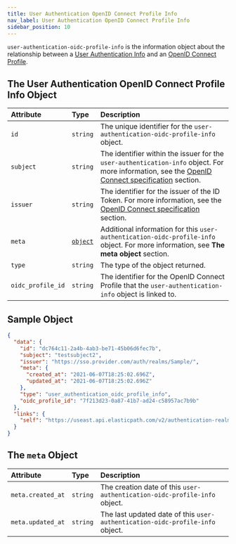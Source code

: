 ```yaml
---
title: User Authentication OpenID Connect Profile Info
nav_label: User Authentication OpenID Connect Profile Info
sidebar_position: 10
---
```


`user-authentication-oidc-profile-info` is the information object about the relationship between a [User Authentication Info](/guides/Getting%20Started/authentication/single-sign-on/user-authentication-info-api/overview) and an [OpenID Connect Profile](/guides/Getting%20Started/authentication/single-sign-on/openid-connect-profiles-api/openid-connect-profiles-api-overview).

## The User Authentication OpenID Connect Profile Info Object

| Attribute         | Type | Description |
|:------------------| :--- | :--- |
| `id`              | `string` | The unique identifier for the `user-authentication-oidc-profile-info` object. |
| `subject`         | `string` | The identifier within the issuer for the `user-authentication-info` object. For more information, see the [OpenID Connect specification](https://openid.net/specs/openid-connect-core-1_0.html#IDToken) section. |
| `issuer`          | `string` | The identifier for the issuer of the ID Token. For more information, see the [OpenID Connect specification](https://openid.net/specs/openid-connect-core-1_0.html#IDToken) section. |
| `meta`            | [`object`](#the-meta-object) | Additional information for this `user-authentication-oidc-profile-info` object. For more information, see **The meta object** section. |
| `type`            | `string` | The type of the object returned. |
| `oidc_profile_id` | `string` | The identifier for the OpenID Connect Profile that the `user-authentication-info` object is linked to. |

## Sample Object

```json
{
  "data": {
    "id": "dc764c11-2a4b-4ab3-be71-45b06d6fec7b",
    "subject": "testsubject2",
    "issuer": "https://sso.provider.com/auth/realms/Sample/",
    "meta": {
      "created_at": "2021-06-07T18:25:02.696Z",
      "updated_at": "2021-06-07T18:25:02.696Z"
    },
    "type": "user_authentication_oidc_profile_info",
    "oidc_profile_id": "7f213d23-0a87-41b7-ad24-c58957ac7b9b"
  },
  "links": {
    "self": "https://useast.api.elasticpath.com/v2/authentication-realms/b6cf44b5-5d52-46b8-ae6f-7f28847fb269/user-authentication-info/9738663b-2f64-47e0-b70f-eecd9fb28f53/user-authentication-oidc-profile-info/dc764c11-2a4b-4ab3-be71-45b06d6fec7b"
  }
}
```

## The `meta` Object

| Attribute | Type | Description |
| :--- | :--- | :--- |
| `meta.created_at` | `string` | The creation date of this `user-authentication-oidc-profile-info` object. |
| `meta.updated_at` | `string` | The last updated date of this `user-authentication-oidc-profile-info` object. |
